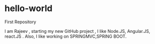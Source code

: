 # hello-world
First Repository

I am Rajeev , starting my new GitHub project , I like Node.JS, Angular.JS, react.JS . Also, I like working on SPRINGMVC,SPRING BOOT.
